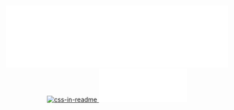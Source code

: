 <div align="center">
    <img src="example.svg" width="700" alt="css-in-readme">
</div>
<div align="center">
    <a href="https://linkedin.com/in/alvaro-salis/">
         <img src="linkedin-badge.svg" width="200" alt="css-in-readme">
    </a>
    <a href="mailto:contacto@alvaro.salis.com">
         <img src="email-badge.svg" width="200" alt="css-in-readme">
    </a>
</div>




